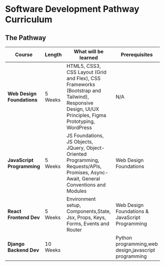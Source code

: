 # Software Development Pathway Curriculum

## The Pathway
| Course | Length | What will be learned | Prerequisites |
|---|---|---|---|
| **Web Design Foundations** | 5 Weeks |HTML5, CSS3, CSS Layout (Grid and Flex), CSS Frameworks (Bootstrap and Tailwind), Responsive Design, UI/UX Principles, Figma Prototyping, WordPress|N/A|
| **JavaScript Programming** | 5 Weeks |JS Foundations, JS Objects, JQuery, Object-Oriented Programming, Requests/APIs, Promises, Async-Await, General Conventions and Modules|Web Design Foundations|
| **React Frontend Dev** | 5 Weeks |Environment setup, Components,State, Jsx, Props, Keys, Forms, Events and Router|Web Design Foundations & JavaScript Programming|
| **Django Backend Dev** | 10 Weeks ||Python programming,web design,javascript programming|

